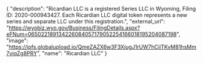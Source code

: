 {
  "description": "Ricardian LLC is a registered Series LLC in Wyoming, Filing ID: 2020-000943427. Each Ricardian LLC digital token represents a new series and separate LLC under this registration.",
  "external_url": "https://wyobiz.wyo.gov/Business/FilingDetails.aspx?eFNum=065022189134226084057179052254166018195204087198", 
  "image": "https://ipfs.globalupload.io/QmeZAZX6w3F3XiugJ1rUW7hCiiTKvM81hsMm7viqZg8PRY", 
  "name": "Ricardian LLC"
}
